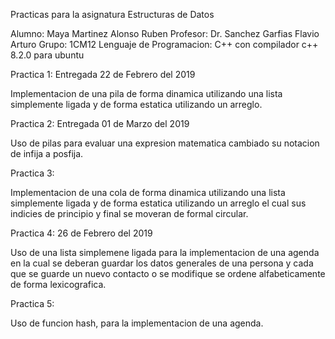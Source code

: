 Practicas para la asignatura Estructuras de Datos

Alumno: Maya Martinez Alonso Ruben
Profesor: Dr. Sanchez Garfias Flavio Arturo
Grupo: 1CM12
Lenguaje de Programacion: C++ con compilador c++ 8.2.0 para ubuntu

Practica 1: Entregada 22 de Febrero del 2019

Implementacion de una pila de forma dinamica utilizando una lista simplemente ligada y de forma estatica utilizando un arreglo.

Practica 2: Entregada 01 de Marzo del 2019

Uso de pilas para evaluar una expresion matematica cambiado su notacion de infija a posfija.

Practica 3:

Implementacion de una cola de forma dinamica utilizando una lista simplemente ligada y de forma estatica utilizando un arreglo el cual sus indicies de principio y final se moveran de formal circular.

Practica 4: 26 de Febrero del 2019

Uso de una lista simplemene ligada para la implementacion de una agenda en la cual se deberan guardar los datos generales de una persona y cada que se guarde un nuevo contacto o se modifique se ordene alfabeticamente de forma lexicografica.

Practica 5:

Uso de funcion hash, para la implementacion de una agenda.

